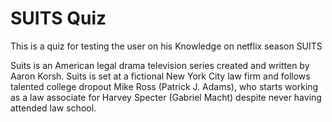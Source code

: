 <h1> SUITS Quiz</h1>

<p> This is a quiz for testing the user on his Knowledge on netflix season SUITS</p>

</p> Suits is an American legal drama television series created and written by Aaron Korsh. Suits is set at a fictional New York City law firm and follows talented college dropout Mike Ross (Patrick J. Adams), who starts working as a law associate for Harvey Specter (Gabriel Macht) despite never having attended law school.</p>